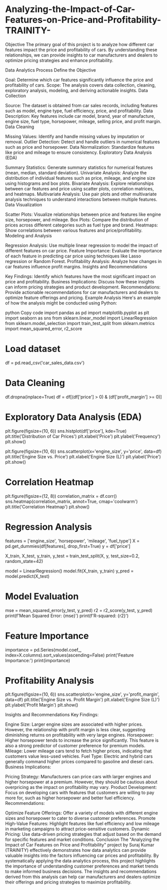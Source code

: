 # Analyzing-the-Impact-of-Car-Features-on-Price-and-Profitability-TRAINITY-

Objective
The primary goal of this project is to analyze how different car features impact the price and profitability of cars. By understanding these relationships, we can provide insights to car manufacturers and dealers to optimize pricing strategies and enhance profitability.

Data Analytics Process
Define the Objective

Goal: Determine which car features significantly influence the price and profitability of cars.
Scope: The analysis covers data collection, cleaning, exploratory analysis, modeling, and deriving actionable insights.
Data Collection

Source: The dataset is obtained from car sales records, including features such as model, engine type, fuel efficiency, price, and profitability.
Data Description: Key features include car model, brand, year of manufacture, engine size, fuel type, horsepower, mileage, selling price, and profit margin.
Data Cleaning

Missing Values: Identify and handle missing values by imputation or removal.
Outlier Detection: Detect and handle outliers in numerical features such as price and horsepower.
Data Normalization: Standardize features like price and mileage to ensure consistency.
Exploratory Data Analysis (EDA)

Summary Statistics: Generate summary statistics for numerical features (mean, median, standard deviation).
Univariate Analysis: Analyze the distribution of individual features such as price, mileage, and engine size using histograms and box plots.
Bivariate Analysis: Explore relationships between car features and price using scatter plots, correlation matrices, and heatmaps.
Multivariate Analysis: Use pair plots and other multivariate analysis techniques to understand interactions between multiple features.
Data Visualization

Scatter Plots: Visualize relationships between price and features like engine size, horsepower, and mileage.
Box Plots: Compare the distribution of prices across different categories such as fuel type and brand.
Heatmaps: Show correlations between various features and price/profitability.
Modeling and Analysis

Regression Analysis: Use multiple linear regression to model the impact of different features on car price.
Feature Importance: Evaluate the importance of each feature in predicting car price using techniques like Lasso regression or Random Forest.
Profitability Analysis: Analyze how changes in car features influence profit margins.
Insights and Recommendations

Key Findings: Identify which features have the most significant impact on price and profitability.
Business Implications: Discuss how these insights can inform pricing strategies and product development.
Recommendations: Provide actionable recommendations for car manufacturers and dealers to optimize feature offerings and pricing.
Example Analysis
Here's an example of how the analysis might be conducted using Python:

python
Copy code
import pandas as pd
import matplotlib.pyplot as plt
import seaborn as sns
from sklearn.linear_model import LinearRegression
from sklearn.model_selection import train_test_split
from sklearn.metrics import mean_squared_error, r2_score

# Load dataset
df = pd.read_csv('car_sales_data.csv')

# Data Cleaning
df.dropna(inplace=True)
df = df[(df['price'] > 0) & (df['profit_margin'] >= 0)]

# Exploratory Data Analysis (EDA)
plt.figure(figsize=(10, 6))
sns.histplot(df['price'], kde=True)
plt.title('Distribution of Car Prices')
plt.xlabel('Price')
plt.ylabel('Frequency')
plt.show()

plt.figure(figsize=(10, 6))
sns.scatterplot(x='engine_size', y='price', data=df)
plt.title('Engine Size vs. Price')
plt.xlabel('Engine Size (L)')
plt.ylabel('Price')
plt.show()

# Correlation Heatmap
plt.figure(figsize=(12, 8))
correlation_matrix = df.corr()
sns.heatmap(correlation_matrix, annot=True, cmap='coolwarm')
plt.title('Correlation Heatmap')
plt.show()

# Regression Analysis
features = ['engine_size', 'horsepower', 'mileage', 'fuel_type']
X = pd.get_dummies(df[features], drop_first=True)
y = df['price']

X_train, X_test, y_train, y_test = train_test_split(X, y, test_size=0.2, random_state=42)

model = LinearRegression()
model.fit(X_train, y_train)
y_pred = model.predict(X_test)

# Model Evaluation
mse = mean_squared_error(y_test, y_pred)
r2 = r2_score(y_test, y_pred)
print(f'Mean Squared Error: {mse}')
print(f'R-squared: {r2}')

# Feature Importance
importance = pd.Series(model.coef_, index=X.columns).sort_values(ascending=False)
print('Feature Importance:')
print(importance)

# Profitability Analysis
plt.figure(figsize=(10, 6))
sns.scatterplot(x='engine_size', y='profit_margin', data=df)
plt.title('Engine Size vs. Profit Margin')
plt.xlabel('Engine Size (L)')
plt.ylabel('Profit Margin')
plt.show()

Insights and Recommendations
Key Findings:

Engine Size: Larger engine sizes are associated with higher prices. However, the relationship with profit margin is less clear, suggesting diminishing returns on profitability with very large engines.
Horsepower: Higher horsepower tends to increase the price significantly. This feature is also a strong predictor of customer preference for premium models.
Mileage: Lower mileage cars tend to fetch higher prices, indicating that customers value less-used vehicles.
Fuel Type: Electric and hybrid cars generally command higher prices compared to gasoline and diesel cars.
Business Implications:

Pricing Strategy: Manufacturers can price cars with larger engines and higher horsepower at a premium. However, they should be cautious about overpricing as the impact on profitability may vary.
Product Development: Focus on developing cars with features that customers are willing to pay more for, such as higher horsepower and better fuel efficiency.
Recommendations:

Optimize Feature Offerings: Offer a variety of models with different engine sizes and horsepower to cater to diverse customer preferences.
Promote High-Value Features: Highlight features like fuel efficiency and low mileage in marketing campaigns to attract price-sensitive customers.
Dynamic Pricing: Use data-driven pricing strategies that adjust based on the demand for specific features and market conditions.
Conclusion
The "Analyzing the Impact of Car Features on Price and Profitability" project by Suraj Kumar (TRAINITY) effectively demonstrates how data analytics can provide valuable insights into the factors influencing car prices and profitability. By systematically applying the data analytics process, this project highlights the importance of understanding customer preferences and market trends to make informed business decisions. The insights and recommendations derived from this analysis can help car manufacturers and dealers optimize their offerings and pricing strategies to maximize profitability.
